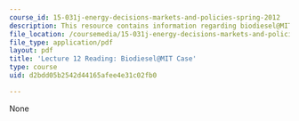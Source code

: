 ```yaml
---
course_id: 15-031j-energy-decisions-markets-and-policies-spring-2012
description: This resource contains information regarding biodiesel@MIT.
file_location: /coursemedia/15-031j-energy-decisions-markets-and-policies-spring-2012/d2bdd05b2542d44165afee4e31c02fb0_MIT15_031JS12_Biodiesel.pdf
file_type: application/pdf
layout: pdf
title: 'Lecture 12 Reading: Biodiesel@MIT Case'
type: course
uid: d2bdd05b2542d44165afee4e31c02fb0

---
```

None
